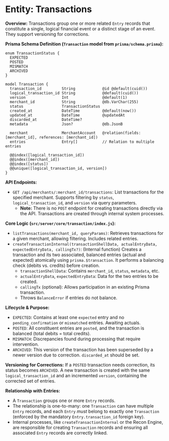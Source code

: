 # Entity: Transactions

**Overview:**
Transactions group one or more related `Entry` records that constitute a single, logical financial event or a distinct stage of an event. They support versioning for corrections.

**Prisma Schema Definition (`Transaction` model from `prisma/schema.prisma`):**
```prisma
enum TransactionStatus {
  EXPECTED
  POSTED
  MISMATCH
  ARCHIVED
}

model Transaction {
  transaction_id         String            @id @default(cuid())
  logical_transaction_id String            @default(cuid())
  version                Int               @default(1)
  merchant_id            String            @db.VarChar(255)
  status                 TransactionStatus
  created_at             DateTime          @default(now())
  updated_at             DateTime          @updatedAt
  discarded_at           DateTime?
  metadata               Json?             @db.JsonB

  merchant               MerchantAccount   @relation(fields: [merchant_id], references: [merchant_id])
  entries                Entry[]           // Relation to multiple entries

  @@index([logical_transaction_id])
  @@index([merchant_id])
  @@index([status])
  @@unique([logical_transaction_id, version])
}
```

**API Endpoints:**
- `GET /api/merchants/:merchant_id/transactions`: List transactions for the specified merchant. Supports filtering by `status`, `logical_transaction_id`, and `version` via query parameters.
  - **Note:** There is no `POST` endpoint for creating transactions directly via the API. Transactions are created through internal system processes.

**Core Logic (`src/server/core/transaction/index.js`):**
- `listTransactions(merchant_id, queryParams)`: Retrieves transactions for a given merchant, allowing filtering. Includes related entries.
- `createTransactionInternal(transactionShellData, actualEntryData, expectedEntryData, callingTx?)`: (Internal function) Creates a transaction and its two associated, balanced entries (actual and expected) atomically using `prisma.$transaction`. It performs a balancing check (debits vs. credits) before creation.
  - `transactionShellData`: Contains `merchant_id`, `status`, `metadata`, etc.
  - `actualEntryData`, `expectedEntryData`: Data for the two entries to be created.
  - `callingTx` (optional): Allows participation in an existing Prisma transaction.
  - Throws `BalanceError` if entries do not balance.

**Lifecycle & Purpose:**
- `EXPECTED`: Contains at least one `expected` entry and no `pending_confirmation` or `mismatched` entries. Awaiting actuals.
- `POSTED`: All constituent entries are `posted`, and the transaction is balanced (total debits = total credits).
- `MISMATCH`: Discrepancies found during processing that require intervention.
- `ARCHIVED`: This version of the transaction has been superseded by a newer version due to correction. `discarded_at` should be set.

**Versioning for Corrections:**
If a `POSTED` transaction needs correction, its status becomes `ARCHIVED`. A new transaction is created with the same `logical_transaction_id` and an incremented `version`, containing the corrected set of entries.

**Relationship with Entries:**
- A `Transaction` groups one or more `Entry` records.
- The relationship is one-to-many: one `Transaction` can have multiple `Entry` records, and each `Entry` *must* belong to exactly one `Transaction` (enforced by the mandatory `Entry.transaction_id` foreign key).
- Internal processes, like `createTransactionInternal` or the Recon Engine, are responsible for creating `Transaction` records and ensuring all associated `Entry` records are correctly linked.
